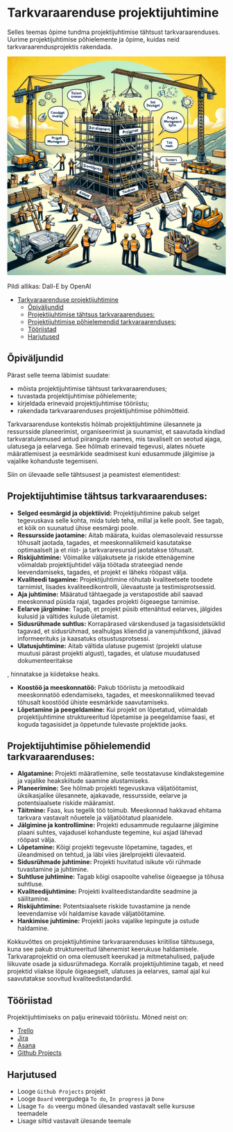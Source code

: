 # Tarkvaraarenduse projektijuhtimine

Selles teemas õpime tundma projektijuhtimise tähtsust tarkvaraarenduses. Uurime projektijuhtimise põhielemente ja õpime, kuidas neid tarkvaraarendusprojektis rakendada.

![Projektijuhtimine](Project-Management.webp)

Pildi allikas: Dall-E by OpenAI

- [Tarkvaraarenduse projektijuhtimine](#tarkvaraarenduse-projektijuhtimine)
  - [Õpiväljundid](#õpiväljundid)
  - [Projektijuhtimise tähtsus tarkvaraarenduses:](#projektijuhtimise-tähtsus-tarkvaraarenduses)
  - [Projektijuhtimise põhielemendid tarkvaraarenduses:](#projektijuhtimise-põhielemendid-tarkvaraarenduses)
  - [Tööriistad](#tööriistad)
  - [Harjutused](#harjutused)

## Õpiväljundid

Pärast selle teema läbimist suudate:

- mõista projektijuhtimise tähtsust tarkvaraarenduses;
- tuvastada projektijuhtimise põhielemente;
- kirjeldada erinevaid projektijuhtimise tööriistu;
- rakendada tarkvaraarenduses projektijuhtimise põhimõtteid.

Tarkvaraarenduse kontekstis hõlmab projektijuhtimine ülesannete ja ressursside planeerimist, organiseerimist ja suunamist, et saavutada kindlad tarkvaratulemused antud piirangute raames, mis tavaliselt on seotud ajaga, ulatusega ja eelarvega. See hõlmab erinevaid tegevusi, alates nõuete määratlemisest ja eesmärkide seadmisest kuni edusammude jälgimise ja vajalike kohanduste tegemiseni.

Siin on ülevaade selle tähtsusest ja peamistest elementidest:

## Projektijuhtimise tähtsus tarkvaraarenduses:

- **Selged eesmärgid ja objektiivid:** Projektijuhtimine pakub selget tegevuskava selle kohta, mida tuleb teha, millal ja kelle poolt. See tagab, et kõik on suunatud ühise eesmärgi poole.
- **Ressursside jaotamine:** Aitab määrata, kuidas olemasolevaid ressursse tõhusalt jaotada, tagades, et meeskonnaliikmeid kasutatakse optimaalselt ja et riist- ja tarkvararesursid jaotatakse tõhusalt.
- **Riskijuhtimine:** Võimalike väljakutsete ja riskide ettenägemine võimaldab projektijuhtidel välja töötada strateegiad nende leevendamiseks, tagades, et projekt ei läheks rööpast välja.
- **Kvaliteedi tagamine:** Projektijuhtimine rõhutab kvaliteetsete toodete tarnimist, lisades kvaliteedikontrolli, ülevaatuste ja testimisprotsessid.
- **Aja juhtimine:** Määratud tähtaegade ja verstapostide abil saavad meeskonnad püsida rajal, tagades projekti õigeaegse tarnimise.
- **Eelarve järgimine:** Tagab, et projekt püsib ettenähtud eelarves, jälgides kulusid ja vältides kulude ületamist.
- **Sidusrühmade suhtlus:** Korrapärased värskendused ja tagasisidetsüklid tagavad, et sidusrühmad, sealhulgas kliendid ja vanemjuhtkond, jäävad informeerituks ja kaasatuks otsustusprotsessi.
- **Ulatusjuhtimine:** Aitab vältida ulatuse pugemist (projekti ulatuse muutusi pärast projekti algust), tagades, et ulatuse muudatused dokumenteeritakse

, hinnatakse ja kiidetakse heaks.

- **Koostöö ja meeskonnatöö:** Pakub tööriistu ja metoodikaid meeskonnatöö edendamiseks, tagades, et meeskonnaliikmed teevad tõhusalt koostööd ühiste eesmärkide saavutamiseks.
- **Lõpetamine ja peegeldamine:** Kui projekt on lõpetatud, võimaldab projektijuhtimine struktureeritud lõpetamise ja peegeldamise faasi, et koguda tagasisidet ja õppetunde tulevaste projektide jaoks.

## Projektijuhtimise põhielemendid tarkvaraarenduses:

- **Algatamine:** Projekti määratlemine, selle teostatavuse kindlakstegemine ja vajalike heakskiitude saamine alustamiseks.
- **Planeerimine:** See hõlmab projekti tegevuskava väljatöötamist, üksikasjalike ülesannete, ajakavade, ressursside, eelarve ja potentsiaalsete riskide määramist.
- **Täitmine:** Faas, kus tegelik töö toimub. Meeskonnad hakkavad ehitama tarkvara vastavalt nõuetele ja väljatöötatud plaanidele.
- **Jälgimine ja kontrollimine:** Projekti edusammude regulaarne jälgimine plaani suhtes, vajadusel kohanduste tegemine, kui asjad lähevad rööpast välja.
- **Lõpetamine:** Kõigi projekti tegevuste lõpetamine, tagades, et üleandmised on tehtud, ja läbi viies järelprojekti ülevaateid.
- **Sidusrühmade juhtimine:** Projekti huvitatud isikute või rühmade tuvastamine ja juhtimine.
- **Suhtluse juhtimine:** Tagab kõigi osapoolte vahelise õigeaegse ja tõhusa suhtluse.
- **Kvaliteedijuhtimine:** Projekti kvaliteedistandardite seadmine ja säilitamine.
- **Riskijuhtimine:** Potentsiaalsete riskide tuvastamine ja nende leevendamise või haldamise kavade väljatöötamine.
- **Hankimise juhtimine:** Projekti jaoks vajalike lepingute ja ostude haldamine.

Kokkuvõttes on projektijuhtimine tarkvaraarenduses kriitilise tähtsusega, kuna see pakub struktureeritud lähenemist keerukuse haldamisele. Tarkvaraprojektid on oma olemuselt keerukad ja mitmetahulised, paljude liikuvate osade ja sidusrühmadega. Korralik projektijuhtimine tagab, et need projektid viiakse lõpule õigeaegselt, ulatuses ja eelarves, samal ajal kui saavutatakse soovitud kvaliteedistandardid.

## Tööriistad

Projektijuhtimiseks on palju erinevaid tööriistu. Mõned neist on:

- [Trello](https://trello.com/)
- [Jira](https://www.atlassian.com/software/jira)
- [Asana](https://asana.com/)
- [Github Projects](https://docs.github.com/en/issues/planning-and-tracking-with-projects/learning-about-projects/about-projects)

## Harjutused

- Looge `Github Projects` projekt
- Looge `Board` veergudega `To do`, `In progress` ja `Done`
- Lisage `To do` veergu mõned ülesanded vastavalt selle kursuse teemadele
- Lisage siltid vastavalt ülesande teemale
